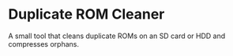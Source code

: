 # Duplicate ROM Cleaner
A small tool that cleans duplicate ROMs on an SD card or HDD and compresses orphans.
